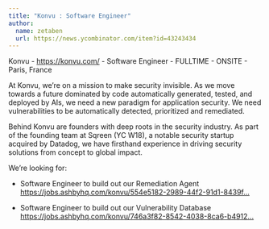```yaml
---
title: "Konvu : Software Engineer"
author:
  name: zetaben
  url: https://news.ycombinator.com/item?id=43243434
---
```

Konvu - <a href="https:&#x2F;&#x2F;konvu.com&#x2F;" rel="nofollow">https:&#x2F;&#x2F;konvu.com&#x2F;</a> - Software Engineer - FULLTIME - ONSITE - Paris, France

At Konvu, we’re on a mission to make security invisible. As we move towards a future dominated by code automatically generated, tested, and deployed by AIs, we need a new paradigm for application security. We need vulnerabilities to be automatically detected, prioritized and remediated.

Behind Konvu are founders with deep roots in the security industry. As part of the founding team at Sqreen (YC W18), a notable security startup acquired by Datadog, we have firsthand experience in driving security solutions from concept to global impact.

We’re looking for:

* Software Engineer to build out our Remediation Agent <a href="https:&#x2F;&#x2F;jobs.ashbyhq.com&#x2F;konvu&#x2F;554e5182-2989-44f2-91d1-8439fec69f2b" rel="nofollow">https:&#x2F;&#x2F;jobs.ashbyhq.com&#x2F;konvu&#x2F;554e5182-2989-44f2-91d1-8439f...</a>

* Software Engineer to build out our Vulnerability Database <a href="https:&#x2F;&#x2F;jobs.ashbyhq.com&#x2F;konvu&#x2F;746a3f82-8542-4038-8ca6-b491201e8c45" rel="nofollow">https:&#x2F;&#x2F;jobs.ashbyhq.com&#x2F;konvu&#x2F;746a3f82-8542-4038-8ca6-b4912...</a>
<JobApplication />
